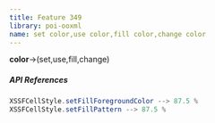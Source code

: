 ```yaml
---
title: Feature 349
library: poi-ooxml
name: set color,use color,fill color,change color
---
```


**color**->(set,use,fill,change) 

##### API References

```java
XSSFCellStyle.setFillForegroundColor --> 87.5 %
XSSFCellStyle.setFillPattern --> 87.5 %
```
